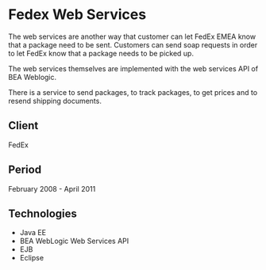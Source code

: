 # Fedex Web Services

The web services are another way that customer can let FedEx EMEA
know that a package need to be sent. Customers can send soap requests
in order to let FedEx know that a package needs to be picked up.

The web services themselves are implemented with the web services API
of BEA Weblogic.

There is a service to send packages, to track packages, to get prices
and to resend shipping documents.

## Client

FedEx

## Period

February 2008 - April 2011

## Technologies

- Java EE
- BEA WebLogic Web Services API
- EJB
- Eclipse

